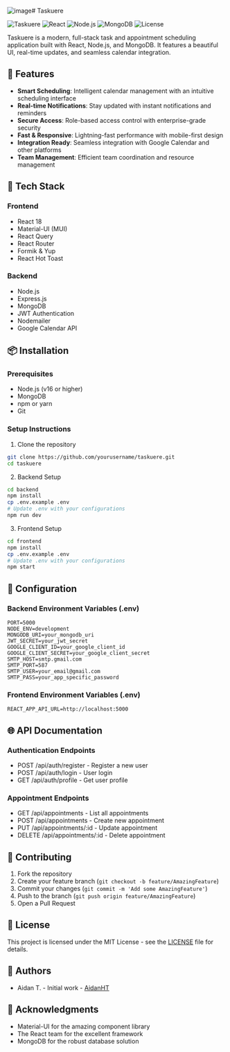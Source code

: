![image](https://github.com/user-attachments/assets/4f97565b-4781-44ea-b386-4def4ef05774)# Taskuere

![Taskuere](https://img.shields.io/badge/Taskuere-1.0.0-blue)
![React](https://img.shields.io/badge/React-18.x-blue)
![Node.js](https://img.shields.io/badge/Node.js-16.x-green)
![MongoDB](https://img.shields.io/badge/MongoDB-5.x-green)
![License](https://img.shields.io/badge/License-MIT-yellow)

Taskuere is a modern, full-stack task and appointment scheduling application built with React, Node.js, and MongoDB. It features a beautiful UI, real-time updates, and seamless calendar integration.

## 🌟 Features

- **Smart Scheduling**: Intelligent calendar management with an intuitive scheduling interface
- **Real-time Notifications**: Stay updated with instant notifications and reminders
- **Secure Access**: Role-based access control with enterprise-grade security
- **Fast & Responsive**: Lightning-fast performance with mobile-first design
- **Integration Ready**: Seamless integration with Google Calendar and other platforms
- **Team Management**: Efficient team coordination and resource management

## 🚀 Tech Stack

### Frontend
- React 18
- Material-UI (MUI)
- React Query
- React Router
- Formik & Yup
- React Hot Toast

### Backend
- Node.js
- Express.js
- MongoDB
- JWT Authentication
- Nodemailer
- Google Calendar API

## 📦 Installation

### Prerequisites
- Node.js (v16 or higher)
- MongoDB
- npm or yarn
- Git

### Setup Instructions

1. Clone the repository
```bash
git clone https://github.com/yourusername/taskuere.git
cd taskuere
```

2. Backend Setup
```bash
cd backend
npm install
cp .env.example .env
# Update .env with your configurations
npm run dev
```

3. Frontend Setup
```bash
cd frontend
npm install
cp .env.example .env
# Update .env with your configurations
npm start
```

## 🔧 Configuration

### Backend Environment Variables (.env)
```
PORT=5000
NODE_ENV=development
MONGODB_URI=your_mongodb_uri
JWT_SECRET=your_jwt_secret
GOOGLE_CLIENT_ID=your_google_client_id
GOOGLE_CLIENT_SECRET=your_google_client_secret
SMTP_HOST=smtp.gmail.com
SMTP_PORT=587
SMTP_USER=your_email@gmail.com
SMTP_PASS=your_app_specific_password
```

### Frontend Environment Variables (.env)
```
REACT_APP_API_URL=http://localhost:5000
```

## 🌐 API Documentation

### Authentication Endpoints
- POST /api/auth/register - Register a new user
- POST /api/auth/login - User login
- GET /api/auth/profile - Get user profile

### Appointment Endpoints
- GET /api/appointments - List all appointments
- POST /api/appointments - Create new appointment
- PUT /api/appointments/:id - Update appointment
- DELETE /api/appointments/:id - Delete appointment

## 🤝 Contributing

1. Fork the repository
2. Create your feature branch (`git checkout -b feature/AmazingFeature`)
3. Commit your changes (`git commit -m 'Add some AmazingFeature'`)
4. Push to the branch (`git push origin feature/AmazingFeature`)
5. Open a Pull Request

## 📄 License

This project is licensed under the MIT License - see the [LICENSE](LICENSE) file for details.

## 👥 Authors

- Aidan T. - Initial work - [AidanHT](https://github.com/AidanHT)

## 🙏 Acknowledgments

- Material-UI for the amazing component library
- The React team for the excellent framework
- MongoDB for the robust database solution 
